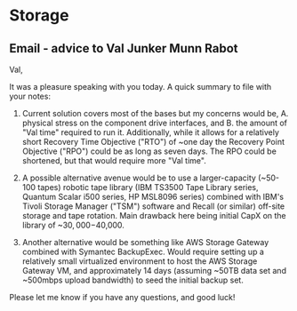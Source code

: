 # Storage

## Email - advice to Val Junker Munn Rabot


Val,

It was a pleasure speaking with you today.  A quick summary to file with your notes:

1. Current solution covers most of the bases but my concerns would be, A. physical stress on the component drive interfaces, and B. the amount of "Val time" required to run it.  Additionally, while it allows for a relatively short Recovery Time Objective ("RTO") of ~one day the Recovery Point Objective ("RPO") could be as long as seven days.  The RPO could be shortened, but that would require more "Val time".

2. A possible alternative avenue would be to use a larger-capacity (~50-100 tapes) robotic tape library (IBM TS3500 Tape Library series, Quantum Scalar i500 series, HP MSL8096 series) combined with IBM's Tivoli Storage Manager ("TSM") software and Recall (or similar) off-site storage and tape rotation.  Main drawback here being initial CapX on the library of ~$30,000-$40,000.

3. Another alternative would be something like AWS Storage Gateway combined with Symantec BackupExec.  Would require setting up a relatively small virtualized environment to host the AWS Storage Gateway VM, and approximately 14 days (assuming ~50TB data set and ~500mbps upload bandwidth) to seed the initial backup set.

Please let me know if you have any questions, and good luck!